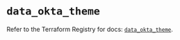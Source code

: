 # `data_okta_theme`

Refer to the Terraform Registry for docs: [`data_okta_theme`](https://registry.terraform.io/providers/okta/okta/4.6.3/docs/data-sources/theme).
